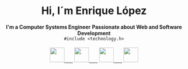 <div style="text-align: center">
  <h1><strong>Hi, I´m Enrique L&oacute;pez</strong></h1>
  <strong>I'm a Computer Systems Engineer</strong>
  <strong>Passionate about Web and Software Development</strong><br>
  <code>#include &lt;technology.h&gt;</code><br><br>
  <a target="_blank" href="https://www.facebook.com/LopezTrinidadEnrique"><img src="https://static.xx.fbcdn.net/rsrc.php/yo/r/iRmz9lCMBD2.ico" width="40" height="40">&nbsp;&nbsp;&nbsp;&nbsp;&nbsp;&nbsp;</a>
  <a target="_blank" href="https://www.instagram.com/lopeztrinidadenrique/"><img src="https://www.instagram.com/static/images/ico/favicon.ico/36b3ee2d91ed.ico" width="40" height="40">&nbsp;&nbsp;&nbsp;&nbsp;&nbsp;&nbsp;</a>
  <a target="_blank" href="https://twitter.com/EnriqueLpezTri1"><img src="https://abs.twimg.com/favicons/twitter.ico" width="40" height="40">&nbsp;&nbsp;&nbsp;&nbsp;&nbsp;&nbsp;</a>
  <a target="_blank" href="https://www.linkedin.com/in/enrique-l%C3%B3pez-trinidad-7944121b6/"><img src="https://static-exp1.licdn.com/sc/h/al2o9zrvru7aqj8e1x2rzsrca" width="40" height="40"></a>
</div>

